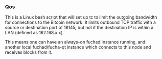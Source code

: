 ### Qos ###

This is a Linux bash script that will set up tc to limit the outgoing bandwidth for connections to the Bitcoin network. It limits outbound TCP traffic with a source or destination port of 18145, but not if the destination IP is within a LAN (defined as 192.168.x.x).

This means one can have an always-on fuchad instance running, and another local fuchad/fucha-qt instance which connects to this node and receives blocks from it.
